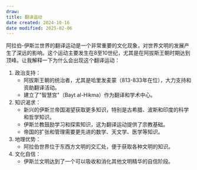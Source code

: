 ```yaml
---
draw:
title: 翻译运动
date created: 2024-10-16
date modified: 2025-02-06
---
```


阿拉伯-伊斯兰世界的翻译运动是一个非常重要的文化现象，对世界文明的发展产生了深远的影响。这个运动主要发生在8至10世纪，尤其是在阿拔斯王朝时期达到顶峰。让我解释一下为什么会出现这个翻译运动：

1. 政治支持：
    - 阿拔斯王朝的统治者，尤其是哈里发麦蒙（813-833年在位），大力支持和资助翻译活动。
    - 建立了"智慧宫"（Bayt al-Hikma）作为翻译和学术中心。
2. 知识渴求：
    - 新兴的伊斯兰帝国渴望获取更多知识，特别是古希腊、波斯和印度的科学和哲学知识。
    - 伊斯兰教鼓励学习和探索知识，这为翻译运动提供了宗教基础。
    - 帝国的扩张和管理需要更先进的数学、天文学、医学等知识。
3. 地理优势：
    - 阿拉伯世界位于东西方文明的交汇处，便于获取各种文明的知识。
4. 文化自信：
    - 伊斯兰文明达到了一个可以吸收和消化其他文明精华的自信阶段。
